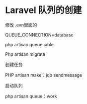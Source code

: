 # Laravel 队列的创建


修改 .evn里面的

QUEUE_CONNECTION=database

php  artisan queue :able

Php artisan migrate

创建任务

PHP artisan make：job sendmessage

启动队列

php artisan queue：work

